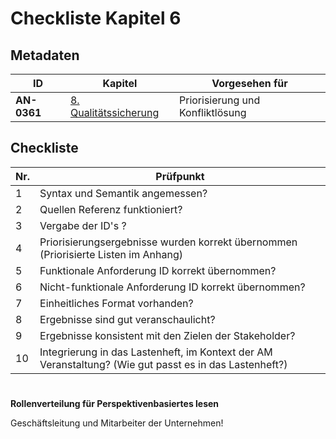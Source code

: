 # Checkliste Kapitel 6

## Metadaten
| ID | Kapitel | Vorgesehen für |
|---|---|---|
| <a name="AN-0361">**AN-0361**</a> | [8. Qualitätssicherung](../lastenheft/08.-qualitaetssicherung.md) | Priorisierung und Konfliktlösung |

## Checkliste
| Nr\. | Prüfpunkt |
|---|---|
|  1 | Syntax und Semantik angemessen?  |
|  2 | Quellen Referenz funktioniert? |
|  3 | Vergabe der ID's ? |
|  4 | Priorisierungsergebnisse wurden korrekt übernommen (Priorisierte Listen im Anhang) |
|  5 | Funktionale Anforderung ID korrekt übernommen? |
|  6 | Nicht-funktionale Anforderung ID korrekt übernommen? |
|  7 | Einheitliches Format vorhanden? |
|  8 | Ergebnisse sind gut veranschaulicht? |
|  9 | Ergebnisse konsistent mit den Zielen der Stakeholder? |
|  10 | Integrierung in das Lastenheft, im Kontext der AM Veranstaltung? (Wie gut passt es in das Lastenheft?) |

#
**Rollenverteilung für Perspektivenbasiertes lesen**

Geschäftsleitung und Mitarbeiter der Unternehmen!


